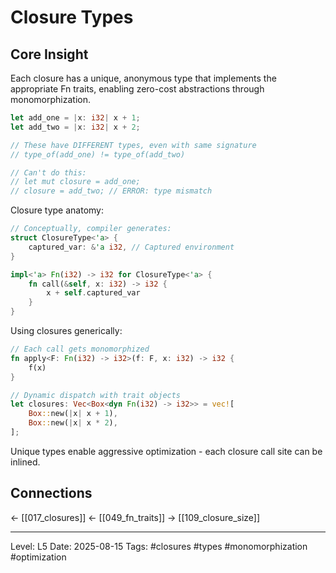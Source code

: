 # Closure Types

## Core Insight
Each closure has a unique, anonymous type that implements the appropriate Fn traits, enabling zero-cost abstractions through monomorphization.

```rust
let add_one = |x: i32| x + 1;
let add_two = |x: i32| x + 2;

// These have DIFFERENT types, even with same signature
// type_of(add_one) != type_of(add_two)

// Can't do this:
// let mut closure = add_one;
// closure = add_two; // ERROR: type mismatch
```

Closure type anatomy:
```rust
// Conceptually, compiler generates:
struct ClosureType<'a> {
    captured_var: &'a i32, // Captured environment
}

impl<'a> Fn(i32) -> i32 for ClosureType<'a> {
    fn call(&self, x: i32) -> i32 {
        x + self.captured_var
    }
}
```

Using closures generically:
```rust
// Each call gets monomorphized
fn apply<F: Fn(i32) -> i32>(f: F, x: i32) -> i32 {
    f(x)
}

// Dynamic dispatch with trait objects
let closures: Vec<Box<dyn Fn(i32) -> i32>> = vec![
    Box::new(|x| x + 1),
    Box::new(|x| x * 2),
];
```

Unique types enable aggressive optimization - each closure call site can be inlined.

## Connections
← [[017_closures]]
← [[049_fn_traits]]
→ [[109_closure_size]]

---
Level: L5
Date: 2025-08-15
Tags: #closures #types #monomorphization #optimization